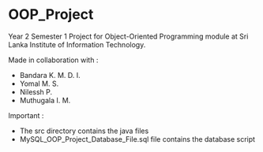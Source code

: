 # OOP_Project
Year 2 Semester 1 Project for Object-Oriented Programming module at Sri Lanka Institute of Information Technology.

Made in collaboration with :
- Bandara K. M. D. I.
- Yomal M. S.
- Nilessh P.
- Muthugala I. M.

Important :
- The src directory contains the java files
- MySQL_OOP_Project_Database_File.sql file contains the database script
